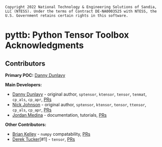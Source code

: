 ```
Copyright 2022 National Technology & Engineering Solutions of Sandia,
LLC (NTESS). Under the terms of Contract DE-NA0003525 with NTESS, the
U.S. Government retains certain rights in this software.
```

# pyttb: Python Tensor Toolbox Acknowledgments

## Contributors

**Primary POC:** [Danny Dunlavy](https://github.com/dmdunla)

**Main Developers:**

- [Danny Dunlavy](https://github.com/dmdunla) - original author, `sptensor`, `ktensor`, `tensor`, `tenmat`, `cp_als`, `cp_apr`, 
[PRs](https://github.com/sandialabs/pyttb/commits?author=dmdunla) 
- [Nick Johnson](https://github.com/ntjohnson1) - original author, `sptensor`, `ktensor`, `tensor`, `ttensor`, `cp_als`, `cp_apr`, 
[PRs](https://github.com/sandialabs/pyttb/commits?author=ntjohnson1)
- [Jordan Medina](https://github.com/DeepBlockDeepak) - documentation, tutorials,
[PRs](https://github.com/sandialabs/pyttb/commits?author=DeepBlockDeepak)

**Other Contributors:**
- [Brian Kelley](https://github.com/brian_kelley) - `numpy` compatability, 
[PRs](https://github.com/sandialabs/pyttb/commits?author=brian-kelley)
- [Derek Tucker](https://github.com/jdtuck)[#1] - `tensor`, 
[PRs](https://github.com/sandialabs/pyttb/commits?author=jdtuck)

